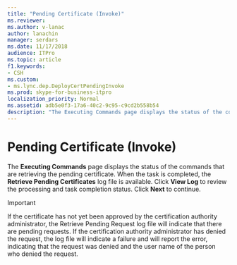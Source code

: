 ```yaml
---
title: "Pending Certificate (Invoke)"
ms.reviewer: 
ms.author: v-lanac
author: lanachin
manager: serdars
ms.date: 11/17/2018
audience: ITPro
ms.topic: article
f1.keywords:
- CSH
ms.custom:
- ms.lync.dep.DeployCertPendingInvoke
ms.prod: skype-for-business-itpro
localization_priority: Normal
ms.assetid: adb5e0f3-17a6-40c2-9c95-c9cd2b558b54
description: "The Executing Commands page displays the status of the commands that are retrieving the pending certificate. When the task is completed, the Retrieve Pending Certificates log file is available. Click View Log to review the processing and task completion status. Click Next to continue."
---
```


# Pending Certificate (Invoke)
 
The **Executing Commands** page displays the status of the commands that are retrieving the pending certificate. When the task is completed, the **Retrieve Pending Certificates** log file is available. Click **View Log** to review the processing and task completion status. Click **Next** to continue.
  
> [!IMPORTANT]
> If the certificate has not yet been approved by the certification authority administrator, the Retrieve Pending Request log file will indicate that there are pending requests. If the certification authority administrator has denied the request, the log file will indicate a failure and will report the error, indicating that the request was denied and the user name of the person who denied the request. 
  

